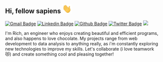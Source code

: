 ## Hi, fellow sapiens <img src="https://raw.githubusercontent.com/Fantasy-programming/Fantasy-programming/master/wave.gif" width="30px" height="30px" />


[![Gmail Badge](https://img.shields.io/badge/-freedominwork@fullmetal.anonaddy.com-c14438?style=flat&logo=Gmail&logoColor=white&link=mailto:freedominwork@fullmetal.anonaddy.com)](mailto:freedominwork@fullmetal.anonaddy.com) 
[![Linkedin Badge](https://img.shields.io/badge/-Ridy_Rich-0072b1?style=flat&logo=Linkedin&logoColor=white&link=https://www.linkedin.com/in/ridyngobo/)](https://www.linkedin.com/in/ridyngobo/) [![Github Badge](https://img.shields.io/badge/-FantasyProgramming-grey?style=flat&logo=github&logoColor=white&link=https://github.com/Fantasy-programming/)](https://www.github.com/Fantasy-programming/) [![Twitter Badge](https://img.shields.io/badge/-@Ridyrich-00acee?style=flat&logo=twitter&logoColor=white&link=https://twitter.com/ridyrich)](https://twitter.com/ridyrich) ![](https://komarev.com/ghpvc/?username=Fantasy-programming) <p align='left'>I'm Rich, an engineer who enjoys creating beautiful and efficient programs, and also happens to love chocolate. My projects range from web development to data analysis to anything really, as i'm constantly exploring new technologies to improve my skills. Let's collaborate (i love teamwork 😻)  and create something cool and pleasing together!</p>


<!---
gamernewone/gamernewone is a ✨ special ✨ repository because its `README.md` (this file) appears on your GitHub profile.
You can click the Preview link to take a look at your changes.
--->
